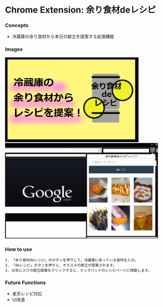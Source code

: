 Chrome Extension: 余り食材deレシピ
=====

### Concepts

- 冷蔵庫の余り食材から本日の献立を提案する拡張機能

### Images

![Image](icons/440x280.png)
![Image](icons/new_screen_shot3.jpg)

### How to use

    1. 「余り食材deレシピ」のボタンを押下して、冷蔵庫に余っている食材を入力。
    2. 「deレシピ」ボタンを押すと、オススメの献立が提案されます。
    3. お気に入りの献立画像をクリックすると、クックパッドのレシピページに移動します。

### Future Functions

- 楽天レシピ対応
- UI改善
